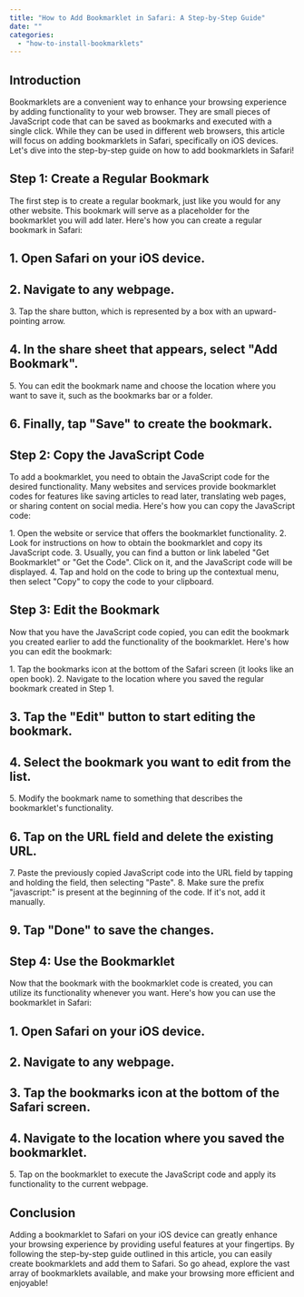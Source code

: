 ```yaml
---
title: "How to Add Bookmarklet in Safari: A Step-by-Step Guide"
date: ""
categories: 
  - "how-to-install-bookmarklets"
---
```


## Introduction

Bookmarklets are a convenient way to enhance your browsing experience by adding functionality to your web browser. They are small pieces of JavaScript code that can be saved as bookmarks and executed with a single click. While they can be used in different web browsers, this article will focus on adding bookmarklets in Safari, specifically on iOS devices. Let's dive into the step-by-step guide on how to add bookmarklets in Safari!

## Step 1: Create a Regular Bookmark

The first step is to create a regular bookmark, just like you would for any other website. This bookmark will serve as a placeholder for the bookmarklet you will add later. Here's how you can create a regular bookmark in Safari:

## 1\. Open Safari on your iOS device.

## 2\. Navigate to any webpage.

3\. Tap the share button, which is represented by a box with an upward-pointing arrow.

## 4\. In the share sheet that appears, select "Add Bookmark".

5\. You can edit the bookmark name and choose the location where you want to save it, such as the bookmarks bar or a folder.

## 6\. Finally, tap "Save" to create the bookmark.

## Step 2: Copy the JavaScript Code

To add a bookmarklet, you need to obtain the JavaScript code for the desired functionality. Many websites and services provide bookmarklet codes for features like saving articles to read later, translating web pages, or sharing content on social media. Here's how you can copy the JavaScript code:

1\. Open the website or service that offers the bookmarklet functionality. 2. Look for instructions on how to obtain the bookmarklet and copy its JavaScript code. 3. Usually, you can find a button or link labeled "Get Bookmarklet" or "Get the Code". Click on it, and the JavaScript code will be displayed. 4. Tap and hold on the code to bring up the contextual menu, then select "Copy" to copy the code to your clipboard.

## Step 3: Edit the Bookmark

Now that you have the JavaScript code copied, you can edit the bookmark you created earlier to add the functionality of the bookmarklet. Here's how you can edit the bookmark:

1\. Tap the bookmarks icon at the bottom of the Safari screen (it looks like an open book). 2. Navigate to the location where you saved the regular bookmark created in Step 1.

## 3\. Tap the "Edit" button to start editing the bookmark.

## 4\. Select the bookmark you want to edit from the list.

5\. Modify the bookmark name to something that describes the bookmarklet's functionality.

## 6\. Tap on the URL field and delete the existing URL.

7\. Paste the previously copied JavaScript code into the URL field by tapping and holding the field, then selecting "Paste". 8. Make sure the prefix "javascript:" is present at the beginning of the code. If it's not, add it manually.

## 9\. Tap "Done" to save the changes.

## Step 4: Use the Bookmarklet

Now that the bookmark with the bookmarklet code is created, you can utilize its functionality whenever you want. Here's how you can use the bookmarklet in Safari:

## 1\. Open Safari on your iOS device.

## 2\. Navigate to any webpage.

## 3\. Tap the bookmarks icon at the bottom of the Safari screen.

## 4\. Navigate to the location where you saved the bookmarklet.

5\. Tap on the bookmarklet to execute the JavaScript code and apply its functionality to the current webpage.

## Conclusion

Adding a bookmarklet to Safari on your iOS device can greatly enhance your browsing experience by providing useful features at your fingertips. By following the step-by-step guide outlined in this article, you can easily create bookmarklets and add them to Safari. So go ahead, explore the vast array of bookmarklets available, and make your browsing more efficient and enjoyable!
